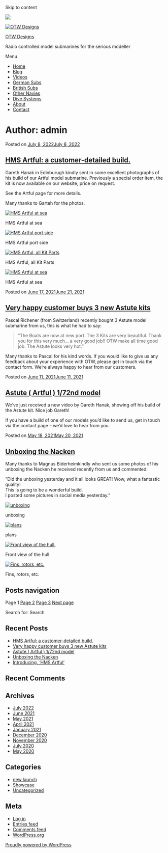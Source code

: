 Skip to content

![](/downloaded/images/cropped-home-back.jpg)

[![OTW Designs](/downloaded/images/cropped-fish-1.png)](/)

[OTW Designs](/)

Radio controlled model submarines for the serious modeller

Menu

  * [Home](/)
  * [Blog](/blog/)
  * [Videos](/videos/)
  * [German Subs](/#GermanSubs)
  * [British Subs](/#BritishSubs)
  * [Other Navies](/#OtherNavies)
  * [Dive Systems](/#DiveSystems)
  * [About](/about-2/)
  * [Contact](/contact-us/)

# Author: admin

Posted on [July 8, 2022July 8, 2022](/uncategorized/hms-artful-a-customer-detailed-build/)

## [HMS Artful: a customer-detailed build.](/uncategorized/hms-artful-a-customer-detailed-build/)

Gareth Hanak in Edinburugh kindly sent in some excellent photographs of his
build of our Artful model submarine. Previously a special order item, the kit
is now available on our website, price on request.

See the Artful page for more details.

Many thanks to Garteh for the photos.

[![HMS Artful at sea](/downloaded/images/Artful_Beauty-shot-scaled.jpg)](/wp-content/uploads/2022/07/Artful_Beauty-shot-scaled.jpg)

HMS Artful at sea

[![HMS Artful port side](/downloaded/images/Artful_Backyard-Beauty-scaled.jpg)](/wp-content/uploads/2022/07/Artful_Backyard-Beauty-scaled.jpg)

HMS Artful port side

[![HMS Artful, all Kit Parts](/downloaded/images/Artful_All-Kit-Parts-backyard.jpg)](/wp-content/uploads/2022/07/Artful_All-Kit-Parts-backyard.jpg)

HMS Artful, all Kit Parts

[![HMS Artful at sea](/downloaded/images/Artful_At-Sea.jpg)](/wp-content/uploads/2022/07/Artful_At-Sea.jpg)

HMS Artful at sea

Posted on [June 17, 2021June 21, 2021](/uncategorized/very-happy-customer-buys-3-new-astute-kits/)

## [Very happy customer buys 3 new Astute kits](/uncategorized/very-happy-customer-buys-3-new-astute-kits/)

Pascal Richener (from Switzerland) recently bought 3 Astute model submarine
from us, this is what he had to say:

> “The Boats are now at new port. The 3 Kits are very beautiful. Thank you for
> this very much… a very good job!! OTW make all time good job. The Astute
> looks very hot.”

Many thanks to Pascal for his kind words. If you would like to give us any
feedback about your experience with OTW, please get in touch via the contact
form. We’re always happy to hear from our customers.

Posted on [June 11, 2021June 11, 2021](/uncategorized/astute-artful-1-72nd-model/)

## [Astute ( Artful ) 1/72nd model](/uncategorized/astute-artful-1-72nd-model/)

We’ve just received a new video by Gareth Hanak, showing off his build of the
Astute kit. Nice job Gareth!

If you have a build of one of our models you’d like to send us, get in touch
via the contact page – we’d love to hear from you.  

Posted on [May 18, 2021May 20, 2021](/uncategorized/unboxing-the-nacken/)

## [Unboxing the Nacken](/uncategorized/unboxing-the-nacken/)

Many thanks to Magnus Biderheimkindly who sent us some photos of his unboxing
the Nacken he received recently from us and commented:

“Did the unboxing yesterday and it all looks GREAT! Wow, what a fantastic
quality!  
This is going to be a wonderful build.  
I posted some pictures in social media yesterday.”

[![unboxing](/downloaded/images/image3.jpeg)](/wp-content/uploads/2021/05/image3.jpeg)

unboxing

[![plans](/downloaded/images/image2.jpeg)](/wp-content/uploads/2021/05/image2.jpeg)

plans

[![Front view of the hull.](/downloaded/images/image1.jpeg)](/wp-content/uploads/2021/05/image1.jpeg)

Front view of the hull.

[![Fins, rotors, etc.](/downloaded/images/image0-150x150.jpeg)](/wp-content/uploads/2021/05/image0.jpeg)

Fins, rotors, etc.

## Posts navigation

Page 1 [Page 2](/author/admin/page/2/) [Page 3](/author/admin/page/3/) [Next page ](/author/admin/page/2/)

Search for: Search

## Recent Posts

  * [HMS Artful: a customer-detailed build.](/uncategorized/hms-artful-a-customer-detailed-build/)
  * [Very happy customer buys 3 new Astute kits](/uncategorized/very-happy-customer-buys-3-new-astute-kits/)
  * [Astute ( Artful ) 1/72nd model](/uncategorized/astute-artful-1-72nd-model/)
  * [Unboxing the Nacken](/uncategorized/unboxing-the-nacken/)
  * [Introducing, ‘HMS Artful’](/new-launch/introducing-hms-artful/)

## Recent Comments

## Archives

  * [July 2022](/2022/07/)
  * [June 2021](/2021/06/)
  * [May 2021](/2021/05/)
  * [April 2021](/2021/04/)
  * [January 2021](/2021/01/)
  * [December 2020](/2020/12/)
  * [November 2020](/2020/11/)
  * [July 2020](/2020/07/)
  * [May 2020](/2020/05/)

## Categories

  * [new launch](/category/new-launch/)
  * [Showcase](/category/showcase/)
  * [Uncategorized](/category/uncategorized/)

## Meta

  * [Log in](/wp-login.php)
  * [Entries feed](/feed/)
  * [Comments feed](/comments/feed/)
  * [WordPress.org](https://en-gb.wordpress.org/)

[ Proudly powered by WordPress ](https://en-gb.wordpress.org/)

